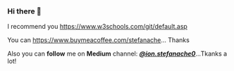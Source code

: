 ### Hi there 👋

I recommend you https://www.w3schools.com/git/default.asp

You can https://www.buymeacoffee.com/stefanache... Thanks

Also you can **follow** me on **Medium** channel: [***@ion.stefanache0***](https://medium.com/@ion.stefanache0)...Tkanks a lot!
<!--
**stefanache/stefanache** is a ✨ _special_ ✨ repository because its `README.md` (this file) appears on your GitHub profile.

Here are some ideas to get you started:

- 🔭 I’m currently working on ...
- 🌱 I’m currently learning ...
- 👯 I’m looking to collaborate on ...
- 🤔 I’m looking for help with ...
- 💬 Ask me about ...
- 📫 How to reach me: ...
- 😄 Pronouns: ...
- ⚡ Fun fact: ...
-->
